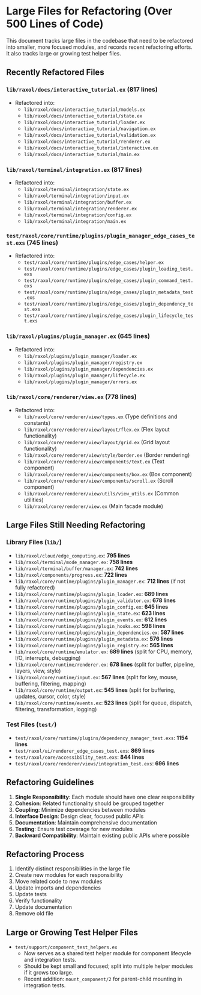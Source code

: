 # Large Files for Refactoring (Over 500 Lines of Code)

This document tracks large files in the codebase that need to be refactored into smaller, more focused modules, and records recent refactoring efforts. It also tracks large or growing test helper files.

## Recently Refactored Files

### `lib/raxol/docs/interactive_tutorial.ex` (817 lines)

- Refactored into:
  - `lib/raxol/docs/interactive_tutorial/models.ex`
  - `lib/raxol/docs/interactive_tutorial/state.ex`
  - `lib/raxol/docs/interactive_tutorial/loader.ex`
  - `lib/raxol/docs/interactive_tutorial/navigation.ex`
  - `lib/raxol/docs/interactive_tutorial/validation.ex`
  - `lib/raxol/docs/interactive_tutorial/renderer.ex`
  - `lib/raxol/docs/interactive_tutorial/interactive.ex`
  - `lib/raxol/docs/interactive_tutorial/main.ex`

### `lib/raxol/terminal/integration.ex` (817 lines)

- Refactored into:
  - `lib/raxol/terminal/integration/state.ex`
  - `lib/raxol/terminal/integration/input.ex`
  - `lib/raxol/terminal/integration/buffer.ex`
  - `lib/raxol/terminal/integration/renderer.ex`
  - `lib/raxol/terminal/integration/config.ex`
  - `lib/raxol/terminal/integration/main.ex`

### `test/raxol/core/runtime/plugins/plugin_manager_edge_cases_test.exs` (745 lines)

- Refactored into:
  - `test/raxol/core/runtime/plugins/edge_cases/helper.ex`
  - `test/raxol/core/runtime/plugins/edge_cases/plugin_loading_test.exs`
  - `test/raxol/core/runtime/plugins/edge_cases/plugin_command_test.exs`
  - `test/raxol/core/runtime/plugins/edge_cases/plugin_metadata_test.exs`
  - `test/raxol/core/runtime/plugins/edge_cases/plugin_dependency_test.exs`
  - `test/raxol/core/runtime/plugins/edge_cases/plugin_lifecycle_test.exs`

### `lib/raxol/plugins/plugin_manager.ex` (645 lines)

- Refactored into:
  - `lib/raxol/plugins/plugin_manager/loader.ex`
  - `lib/raxol/plugins/plugin_manager/registry.ex`
  - `lib/raxol/plugins/plugin_manager/dependencies.ex`
  - `lib/raxol/plugins/plugin_manager/lifecycle.ex`
  - `lib/raxol/plugins/plugin_manager/errors.ex`

### `lib/raxol/core/renderer/view.ex` (778 lines)

- Refactored into:
  - `lib/raxol/core/renderer/view/types.ex` (Type definitions and constants)
  - `lib/raxol/core/renderer/view/layout/flex.ex` (Flex layout functionality)
  - `lib/raxol/core/renderer/view/layout/grid.ex` (Grid layout functionality)
  - `lib/raxol/core/renderer/view/style/border.ex` (Border rendering)
  - `lib/raxol/core/renderer/view/components/text.ex` (Text component)
  - `lib/raxol/core/renderer/view/components/box.ex` (Box component)
  - `lib/raxol/core/renderer/view/components/scroll.ex` (Scroll component)
  - `lib/raxol/core/renderer/view/utils/view_utils.ex` (Common utilities)
  - `lib/raxol/core/renderer/view.ex` (Main facade module)

## Large Files Still Needing Refactoring

### Library Files (`lib/`)

- `lib/raxol/cloud/edge_computing.ex`: **795 lines**
- `lib/raxol/terminal/mode_manager.ex`: **758 lines**
- `lib/raxol/terminal/buffer/manager.ex`: **742 lines**
- `lib/raxol/components/progress.ex`: **722 lines**
- `lib/raxol/core/runtime/plugins/plugin_manager.ex`: **712 lines** (if not fully refactored)
- `lib/raxol/core/runtime/plugins/plugin_loader.ex`: **689 lines**
- `lib/raxol/core/runtime/plugins/plugin_validator.ex`: **678 lines**
- `lib/raxol/core/runtime/plugins/plugin_config.ex`: **645 lines**
- `lib/raxol/core/runtime/plugins/plugin_state.ex`: **623 lines**
- `lib/raxol/core/runtime/plugins/plugin_events.ex`: **612 lines**
- `lib/raxol/core/runtime/plugins/plugin_hooks.ex`: **598 lines**
- `lib/raxol/core/runtime/plugins/plugin_dependencies.ex`: **587 lines**
- `lib/raxol/core/runtime/plugins/plugin_metadata.ex`: **576 lines**
- `lib/raxol/core/runtime/plugins/plugin_registry.ex`: **565 lines**
- `lib/raxol/core/runtime/emulator.ex`: **689 lines** (split for CPU, memory, I/O, interrupts, debugging)
- `lib/raxol/core/runtime/renderer.ex`: **678 lines** (split for buffer, pipeline, layers, view, style)
- `lib/raxol/core/runtime/input.ex`: **567 lines** (split for key, mouse, buffering, filtering, mapping)
- `lib/raxol/core/runtime/output.ex`: **545 lines** (split for buffering, updates, cursor, color, style)
- `lib/raxol/core/runtime/events.ex`: **523 lines** (split for queue, dispatch, filtering, transformation, logging)

### Test Files (`test/`)

- `test/raxol/core/runtime/plugins/dependency_manager_test.exs`: **1154 lines**
- `test/raxol/ui/renderer_edge_cases_test.exs`: **869 lines**
- `test/raxol/core/accessibility_test.exs`: **844 lines**
- `test/raxol/core/renderer/views/integration_test.exs`: **696 lines**

## Refactoring Guidelines

1. **Single Responsibility**: Each module should have one clear responsibility
2. **Cohesion**: Related functionality should be grouped together
3. **Coupling**: Minimize dependencies between modules
4. **Interface Design**: Design clear, focused public APIs
5. **Documentation**: Maintain comprehensive documentation
6. **Testing**: Ensure test coverage for new modules
7. **Backward Compatibility**: Maintain existing public APIs where possible

## Refactoring Process

1. Identify distinct responsibilities in the large file
2. Create new modules for each responsibility
3. Move related code to new modules
4. Update imports and dependencies
5. Update tests
6. Verify functionality
7. Update documentation
8. Remove old file

## Large or Growing Test Helper Files

- `test/support/component_test_helpers.ex`
  - Now serves as a shared test helper module for component lifecycle and integration tests.
  - Should be kept small and focused; split into multiple helper modules if it grows too large.
  - Recent addition: `mount_component/2` for parent-child mounting in integration tests.
